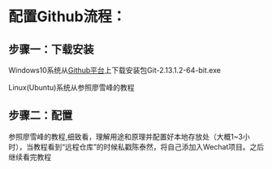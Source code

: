 <h1>配置Github流程：</h1>
<h2>步骤一：下载安装</h2>
<p>Windows10系统从<a href=https://github.com/chentairan/Wechat/tree/master/软件包/Git-Win>Github平台<a>上下载安装包Git-2.13.1.2-64-bit.exe</p>
<p>Linux(Ubuntu)系统从参照廖雪峰的教程</p>
<h2>步骤二：配置</h2>
<p>参照廖雪峰的教程,细致看，理解用途和原理并配置好本地存放处（大概1~3小时），当教程看到“远程仓库”的时候私戳陈泰然，将自己添加入Wechat项目。之后继续看完教程</p>
